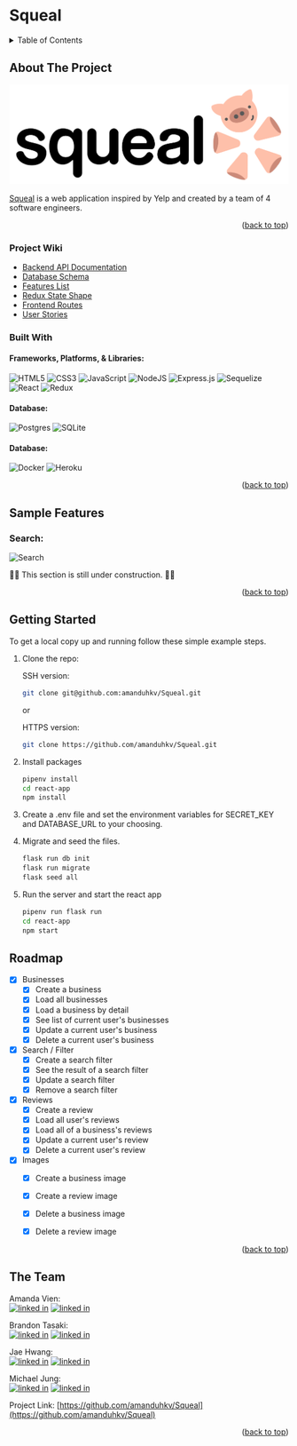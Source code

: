 # Squeal
<!-- TABLE OF CONTENTS -->
<details>
  <summary>Table of Contents</summary>
  <ol>
    <li>
      <a href="#about-the-project">About The Project</a>
      <ul>
        <li><a href="#project-wiki">Project Wiki</a></li>
        <li><a href="#built-with">Built With</a></li>
      </ul>
    </li>
    <li>
      <a href="#sample-features">Sample Features</a>
    </li>
    <li>
      <a href="#getting-started">Getting Started</a>
    </li>
    <li><a href="#roadmap">Roadmap</a></li>
    <li><a href="#the-team">The Team</a></li>
  </ol>
</details>

<!-- ABOUT THE PROJECT -->
## About The Project
![squeal-logo]

[squeal-logo]: ./assets/squeal-in-logo.png

[Squeal](https://squeal-yelp.herokuapp.com/) is a web application inspired by Yelp and created by a team of 4 software engineers.

<p align="right">(<a href="#readme-top">back to top</a>)</p>

### Project Wiki
* [Backend API Documentation](https://github.com/amanduhkv/Squeal/wiki/Backend-API-Documentation)
* [Database Schema](https://github.com/amanduhkv/Squeal/wiki/Database-Schema)
* [Features List](https://github.com/amanduhkv/Squeal/wiki/Features-List)
* [Redux State Shape](https://github.com/amanduhkv/Squeal/wiki/Redux-Store-Shape)
* [Frontend Routes](https://github.com/amanduhkv/Squeal/wiki/User-facing-(Frontend)-Routes)
* [User Stories](https://github.com/amanduhkv/Squeal/wiki/User-Stories)


### Built With
#### Frameworks, Platforms, & Libraries:
![HTML5](https://img.shields.io/badge/html5-%23E34F26.svg?style=for-the-badge&logo=html5&logoColor=white)
![CSS3](https://img.shields.io/badge/css3-%231572B6.svg?style=for-the-badge&logo=css3&logoColor=white)
![JavaScript](https://img.shields.io/badge/javascript-%23323330.svg?style=for-the-badge&logo=javascript&logoColor=%23F7DF1E)
![NodeJS](https://img.shields.io/badge/node.js-6DA55F?style=for-the-badge&logo=node.js&logoColor=white)
![Express.js](https://img.shields.io/badge/express.js-%23404d59.svg?style=for-the-badge&logo=express&logoColor=%2361DAFB)
![Sequelize](https://img.shields.io/badge/Sequelize-52B0E7?style=for-the-badge&logo=Sequelize&logoColor=white)
![React](https://img.shields.io/badge/react-%2320232a.svg?style=for-the-badge&logo=react&logoColor=%2361DAFB)
![Redux](https://img.shields.io/badge/redux-%23593d88.svg?style=for-the-badge&logo=redux&logoColor=white)

#### Database:
![Postgres](https://img.shields.io/badge/postgres-%23316192.svg?style=for-the-badge&logo=postgresql&logoColor=white)
![SQLite](https://img.shields.io/badge/sqlite-%2307405e.svg?style=for-the-badge&logo=sqlite&logoColor=white)

#### Database:
![Docker](https://img.shields.io/badge/docker-%230db7ed.svg?style=for-the-badge&logo=docker&logoColor=white)
![Heroku](https://img.shields.io/badge/heroku-%23430098.svg?style=for-the-badge&logo=heroku&logoColor=white)

<p align="right">(<a href="#readme-top">back to top</a>)</p>

<!-- SAMPLE FEATURES -->
## Sample Features
### Search:
![Search](https://i.imgur.com/e75RInS.gif)

🚧🚧 This section is still under construction. 🚧🚧


<p align="right">(<a href="#readme-top">back to top</a>)</p>

<!-- GETTING STARTED -->
## Getting Started

To get a local copy up and running follow these simple example steps.

1. Clone the repo:

    SSH version:
    ```sh
    git clone git@github.com:amanduhkv/Squeal.git
    ```
    or

    HTTPS version:
    ```sh
    git clone https://github.com/amanduhkv/Squeal.git
    ```

2. Install packages
    ```sh
    pipenv install
    cd react-app
    npm install
    ```
3. Create a .env file and set the environment variables for SECRET_KEY and DATABASE_URL to your choosing.

4. Migrate and seed the files.
    ```sh
    flask run db init
    flask run migrate
    flask seed all
    ```
5. Run the server and start the react app
    ```sh
    pipenv run flask run
    cd react-app
    npm start
    ```

<!-- ROADMAP -->
## Roadmap

- [x] Businesses
    - [x] Create a business
    - [x] Load all businesses
    - [x] Load a business by detail
    - [x] See list of current user's businesses
    - [x] Update a current user's business
    - [x] Delete a current user's business
- [x] Search / Filter
    - [x] Create a search filter
    - [x] See the result of a search filter
    - [x] Update a search filter
    - [x] Remove a search filter
- [x] Reviews
    - [x] Create a review
    - [x] Load all user's reviews
    - [x] Load all of a business's reviews
    - [x] Update a current user's review
    - [x] Delete a current user's review
- [x] Images
    - [x] Create a business image
    - [x] Create a review image
    - [x] Delete a business image
    - [x] Delete a review image


<p align="right">(<a href="#readme-top">back to top</a>)</p>


<!-- CONTACT -->
## The Team

Amanda Vien:
<br>
[![linked in][linkedin-icon]][linkedin-url-amanda]
[![linked in][github-icon]][github-url-amanda]
<br>

Brandon Tasaki:
<br>
[![linked in][linkedin-icon]][linkedin-url-brandon]
[![linked in][github-icon]][github-url-brandon]
<br>

Jae Hwang:
<br>
[![linked in][linkedin-icon]][linkedin-url-jae]
[![linked in][github-icon]][github-url-jae]
<br>

Michael Jung:
<br>
[![linked in][linkedin-icon]][linkedin-url-michael]
[![linked in][github-icon]][github-url-michael]
<br>


Project Link: [https://github.com/amanduhkv/Squeal](https://github.com/amanduhkv/Squeal)

<p align="right">(<a href="#readme-top">back to top</a>)</p>



<!-- MARKDOWN LINKS & IMAGES -->
[linkedin-icon]: https://skillicons.dev/icons?i=linkedin
[github-icon]: https://skillicons.dev/icons?i=github
[linkedin-url-amanda]: https://www.linkedin.com/in/amandakvien/
[linkedin-url-brandon]: https://www.linkedin.com/in/brandon-tasaki/
[linkedin-url-jae]: https://www.linkedin.com/in/jae-hwang-71654490/
[linkedin-url-michael]: https://linkedin.com/in/michael-h-jung/
[github-url-amanda]: https://github.com/amanduhkv
[github-url-brandon]: https://github.com/MacFlyOSX
[github-url-jae]: https://github.com/jaeyoungh1
[github-url-michael]: https://github.com/michaelhjung
[React.js]: https://img.shields.io/badge/React-20232A?style=for-the-badge&logo=react&logoColor=61DAFB
[React-url]: https://reactjs.org/
